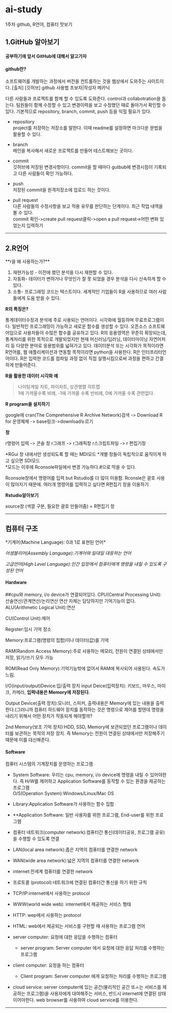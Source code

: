 # ai-study
1주차 github, R언어, 컴퓨터  맛보기

<H2>1.GitHub 알아보기</H2>
<h4>공부하기에 앞서 GitHub에 대해서 알고가자</h4>
<h4>github란?</h4>
소프트웨어를 개발하는 과정에서 버전을 컨트롤하는 것을 웹상에서 도와주는 사이트이다. 
[출처] [깃허브] github 사용법 초보자|작성자 메카닉

다른 사람들과 프로젝트를 함께 할 수 있도록 도와준다. control과 collabotration을 돕는다.
팀원들이 함께 수정할 수 있고 변경이력을 보고 수정했던 때로 돌아가서 확인할 수 있다.
기본적으로 repository, branch, commit, push 등을 익힐 필요가 있다.

* repository
<br>project를 저장하는 저장소를 말한다. 이때 readme를 설정하면 마크다운 문법을 활용할 수 있다.</br>

* branch
<br>메인을 복사해서 새로운 프로젝트를 만들어 테스트해보는 곳이다.</br>

* commit
<br>깃허브에 저장된 변경사항이다. commit을 할 때마다 gutbub에 변경시점이 기록되고 다른 사람들이 확인 가능하다.</br>

* push
<br>저장된 commit을 원격저장소에 업로드 하는 것이다.</br>

* pull request
<br>다른 사람들의 수정사항을 보고 적용 유무를 판단하는 단계이다. 최근 작업 내역을 볼 수 있다.</br>
commit 확인->create pull request클릭->open a pull request->어떤 변화 있었는지 입력하기

<hr></hr>
<h2>2.R언어</h2>
**r을 왜 사용하는가?**

1. 재현가능성 - 이전에 했던 분석을 다시 재현할 수 있다.   
2. 자동화- 데이터가 변하거나 무엇인가 잘 못 되었을 경우 분석을 다시 신속하게 할 수 있다.   
3. 소통- 프로그래밍 코드는 텍스트이다. 세계적인 기업들이 R을 사용하므로 여러 사람들에게 도움 받을 수 있다.

**R의 특징은?**

<h>통계데이터수정과 분석에 주로 사용되는 언어이다. 시각화에 월등하며 무료프로그램이다.
일반적인 프로그래밍이 가능하고 새로운 함수를 생성할 수 있다.
오픈소스 소프트웨어임으로 사용자들이 수많은 함수를 공유하고 있다. R의 응용영역은 꾸준히 확장되는데, 통계처리를 위한 목적으로 개발되었지만 현재 머신러닝/딥러닝, 데이터마이닝 자연어처리 등 다양한 분야로 응용범위를 넓혀가고 있다.
데이터분석 또는 시각화가 목적이라면 R언어를, 웹 애플리케이션과 연동할 목적이라면 python을 사용한다. R은 인터프리터언어이다. R은 입력한 코드를 컴파일 과정 없이 직접 실행시킴으로써 과정을 편하고 간결하게 만들어준다.</h>

**R을 활용한 데이터 시각화 예**

>  나이팅게일 차트, 파이차트, 상관행렬 히트맵   
   1에 가까울수록 비례, -1에 가까울 수록 반비례, 0에 가까울 수록 관련없다.

**R program을 설치하기**

google에 cran(The Comprehensive R Archive Network)검색 -> Download R for 운영체제 -> base링크->download누르기

**창**

 r명령어 입력 -> 콘솔 창
 r그래프 -> r그래픽창
 r스크립트파일 -> r 편집기창

*RGui 창 내에서만 생성되도록 할 때는 MDI모드
*개별 창들이 독립적으로 움직이게 하고 싶으면 SDI모드   
*모드는 이후에 Rconsole파일에서 변경 가능하다.#으로 막을 수 있다.   

Rconsole창에서 명령어를 입력 but Rstudio를 더 많이 이용함. Rconsle은 괄호 사용이 많아지기 때문에.
여러개 명령어를 입력하고 싶다면 R편집기 창을 이용하기

**Rstudio알아보기**

source창 (색깔 구분, 필요한 괄호 만들어줌) = R편집기 창
<hr></hr>

<h2>컴퓨터 구조</h2>
*기계어(Machine Language): 0과 1로 표현된 언어*

*어셈블리어(Assembly Language):기계어와 일대일 대응하는 언어*

*고급언어(High Level Language):인간 입장에서 컴퓨터에게 명령을 내릴 수 있도록 구성된 언어*

<h4>Hardware</h4>
##cpu와 memory, i/o device가 연결되어있다.
CPU(Central Processing Unit): 산술연산/관계연산/논리연산
연산 자체는 담당하지만 기억기능이 없다.
   ALU(Arithmetic Logical Unit):연산
  
   CU(Control Unit):제어   
   
   Register:임시 기억 장소   

Memory:프로그램(명령의 집합)이나 데이터(값)를 기억  

   RAM(Random Access Memory):주로 사용하는 메모리, 전원이 연결된 상태에서만 저장, 읽기/쓰기 모두 가능
   
   ROM(Read Only Memory):기억기능밖에 없어서 RAM에 복사되어 사용된다. 속도가 느림.
   
I/O(input/output)Device:입/출력 장치
   input Deice(입력장치): 키보드, 마우스, 마이크, 카메라, **입력내용은 Memory에 저장된다.**
   
   Output Device(출력 장치):모니터, 스피커, 출력내용은 Memory에 있는 내용을 출력한다.(그러니까 컴퓨터 하드웨어 장치를 동작하는 것은 명령으로 제어를 할텐데 명령을 내리기 위해서 어떤 장치가 작동되게 해야할까? 
   
   2nd Memory(보조 기억 장치):HDD, SSD, Memory에 보관되었던 프로그램이나 데이터를 보관하는 목적의 저장 장치. 즉 Memory는 전원이 연결된 상태에서만 저장해주기 때문에 이를 대신해준다.
   
<h4>Software</h4>
컴퓨터 시스템의 기계장치를 운영하는 프로그램

   * System Software: 우리는 cpu, memory, i/o device에 명령을 내릴 수 있어야한다. 즉 H/W를 제어하고 Application Software를 동작할 수 있는 환경을 제공하는 프로그램   
   O/S(Operation System):Windows/Linux/Mac OS
   
   * Library:Application Software가 사용하는 함수 집합
   
   * **Application Software: 일반 사용자를 위한 프로그램, End-user를 위한 프로그램

+ 컴퓨터 네트워크(computer network):컴퓨터간 통신(데이터공유, 프로그램 공유)을 수행할 수 있도록 연결

+ LAN(local area network):좁은 지역의 컴퓨터를 연결한 network

+ WAN(wide area network):넓은 지역의 컴퓨터를 연결한 network

+ internet:전세계 컴퓨터를 연결한 network

+ 프로토콜 (protocol):네트워크에 연결된 컴퓨터간 통신을 하기 위한 규칙

+ TCP/IP:internet에서 사용하는 protocol

+ WWW(world wide web): internet에서 제공하는 서비스 형태

+ HTTP: wep에서 사용하는 protocol

+ HTML: web에서 제공되는 서비스를 구현할 때 사용하는 프로그램 언어

+ server computer: 요청에 대한 응답을 수행하는 컴퓨터
   - server program: Server computer 에서 요청에 대한 응답 처리를 수행하는 프로그램
+ client computer: 요청을 하는 컴퓨터
   - Client program: Server computer 에게 요청하는 처리를 수행하는 프로그램
   
+ cloud service: server computer에 있는 공간(물리적인 공간 또ㅗ는 서비스를 제공하는 프로그램)을 사용자에게 대여해주는 서비스, 반드시 internet에 연결된 상태이어야한다. web browser를 사용하여 cloud service를 이용한다.

<hr></hr>
